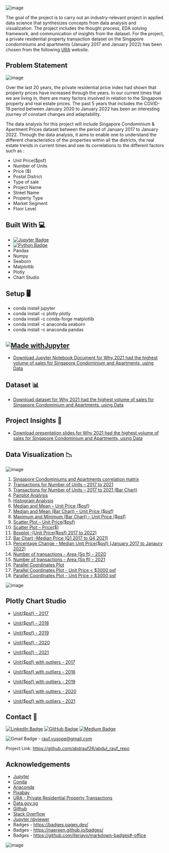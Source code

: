 ![image](https://user-images.githubusercontent.com/96287600/159918338-a10e600c-fba3-4dbf-b366-652360090866.png)


The goal of the project is to carry out an industry-relevant project in applied data science that synthesizes concepts from data analysis and visualization. The project includes the thought process, EDA solving framework, and communication of insights from the dataset. For the project, a private residential property transaction dataset on the Singapore condominiums and apartments (January 2017 and January 2022) has been chosen from the following [URA](https://www.ura.gov.sg/realEstateIIWeb/transaction/search.action) website. 

## Problem Statement 

![image](https://cdn.pixabay.com/photo/2013/12/16/17/13/singapore-229387_1280.jpg)

Over the last 20 years, the private residential price index had shown that property prices have increased through the years. In our current times that we are living in, there are many factors involved in relation to the Singapore property and real estate prices. The past 5 years that includes the COVID-19 period between January 2020 to January 2022 has been an interesting journey of constant changes and adaptability. 

The data analysis for this project will include Singapore Condominium & Apartment Prices dataset between the period of January 2017 to January 2022. Through the data analysis, it aims to enable one to understand the different characteristics of the properties within all the districts, the real estate trends in current times and see its correlations to the different factors such as :

- Unit Price($psf)
- Number of Units
- Price ($)
- Postal District
- Type of sale
- Project Name
- Street Name
- Property Type
- Market Segment
- Floor Level


## Built With 💻

- [![Jupyter Badge](https://img.shields.io/badge/Jupyter-F37626?logo=jupyter&logoColor=fff&style=flat)](https://jupyter.org/try)
- [![Python Badge](https://img.shields.io/badge/Python-3776AB?logo=python&logoColor=fff&style=flat)](https://www.python.org/)
- Pandas
- Numpy
- Seaborn
- Matplotlib
- Plotly
- Chart Studio


## Setup 🖥️
- conda install jupyter
- conda install -c plotly plotly
- conda install -c conda-forge matplotlib
- conda install -c anaconda seaborn
- conda install -c anaconda pandas

## [![Made withJupyter](https://img.shields.io/badge/Made%20with-Jupyter-orange?style=for-the-badge&logo=Jupyter)](https://jupyter.org/try)
- [Download Jupyter Notebook Document for Why 2021 had the highest volume of sales for Singapore Condominium and Apartments, using Data](https://nbviewer.org/github/abdrauf26/condo_apt_repo/blob/main/sg_condo_apartment_2017_to_2021.ipynb)

## Dataset 📊

- [Download dataset for Why 2021 had the highest volume of sales for Singapore Condominium and Apartments, using Data](https://drive.google.com/file/d/1qIS5h3a6e4OuwvgfG2Dp8vmZi2BanECe/view?usp=sharing)

## Project Insights 📖
- [Download presentation slides for Why 2021 had the highest volume of sales for Singapore Condominium and Apartments, using Data](![image](https://user-images.githubusercontent.com/96287600/160589126-7cd2ba2a-93f0-442c-9007-742a64a1672c.png))

## Data Visualization 📉

![image](https://user-images.githubusercontent.com/96287600/156498899-724321c5-16a1-49f6-88f6-a0da9f19f70b.png)

1. [Singapore Condominiums and Apartments correlation matrix](https://drive.google.com/file/d/1xVjynsrXh1guALilhzd-SbwwhABmotRn/view?usp=sharing)
2. [Transactions for Number of Units – 2017 to 2021](https://drive.google.com/file/d/1zMzQrsezRQ9g0Wdz3WnO1KSv-FKbOawj/view?usp=sharing)
3. [Transactions for Number of Units – 2017 to 2021 (Bar Chart)](https://drive.google.com/file/d/1_ASp0k10x9qMnlxlZZG8tPZuGJJaE7lC/view?usp=sharing)
4. [Pairplot Analysis](https://drive.google.com/file/d/1um6YIBkOuvGplBllN_szYInJqVp0bzd-/view?usp=sharing)
5. [Histogram Analysis](https://drive.google.com/file/d/1I15IdsYoD-1wirgmzEra-sBvV0WTT6OY/view?usp=sharing)
6. [Median and Mean – Unit Price ($psf)](https://drive.google.com/file/d/1T6m9qlvg6AeOOOcfhgK1jyH5uc8IZ-ZR/view?usp=sharing)
7. [Median and Mean (Bar Chart) – Unit Price ($psf)](https://drive.google.com/file/d/1LaJqdCcfbT02lsI5nJnTiHKimztNQFqS/view?usp=sharing)
8. [Maximum and Minimum (Bar Chart) – Unit Price ($psf)](https://drive.google.com/file/d/1Pr1tlFIYLrQ11xf3g_R7feoUJDOntAZB/view?usp=sharing)
9. [Scatter Plot – Unit Price($psf)](https://drive.google.com/file/d/1fBzpJ0km-M_bpxpOg8iEWCXFgjjRZsTR/view?usp=sharing)
10. [Scatter Plot – Price($)](https://drive.google.com/file/d/14iJzZARyp5XZgpCG-kR_YUqJ5EGaPY9E/view?usp=sharing)
11. [Boxplot -(Unit Price($psf) 2017 to 2022)](https://drive.google.com/file/d/1W4fDlO3bB5Q0ycc6JIcEe4kQas9M7qFB/view?usp=sharing)
12. [Bar Chart -Median Price (Q1 2017 to Q4 2021)](https://drive.google.com/file/d/1icp03TM5jIq2WPPAeelRo4QU_eXASlWd/view?usp=sharing)
13. [Percentage Change - Median Unit Price($psf) (January 2017 to Janaury 2022)](https://drive.google.com/file/d/1GS0AFPRGUQ260nEyezcIoAlIEON53AF5/view?usp=sharing)
14. [Number of transactions - Area (Sq ft) - 2020](https://drive.google.com/file/d/1p_VulcUC5zZNQBk-cSIKqVf950bP0FqI/view?usp=sharing)
15. [Number of transactions - Area (Sq ft) - 2021](https://drive.google.com/file/d/1GJzk9KlDBPRMCC3YcZeOf4GMUY8sVRZP/view?usp=sharing)
16. [Parallel Coordinates Plot](https://drive.google.com/file/d/1Q9ZxwdxCj7WIFLjZinc3SCkjjpLog8Zr/view?usp=sharing)
17. [Parallel Coordinates Plot - Unit Price < $3000 psf](https://drive.google.com/file/d/1lFNLWroteFS1q3lWh3DBNcIGXn326AYI/view?usp=sharing)
18. [Parallel Coordinates Plot - Unit Price > $3000 psf](https://drive.google.com/file/d/11uu_U9mKXkJb-MCAo3QNYzSbFZq8ZKN1/view?usp=sharing)

![image](https://user-images.githubusercontent.com/96287600/156875756-d4c4888e-0404-4aec-956e-5eddb8ecc538.png)

## Plotly Chart Studio 

- [Unit($psf) - 2017](https://plotly.com/~ab.rauf/43/)
- [Unit($psf) - 2018](https://plotly.com/~ab.rauf/24/)
- [Unit($psf) - 2019](https://plotly.com/~ab.rauf/30/)
- [Unit($psf) - 2020](https://plotly.com/~ab.rauf/35/)
- [Unit($psf) - 2021](https://plotly.com/~ab.rauf/35/)


- [Unit($psf) with outliers - 2017](https://plotly.com/~ab.rauf/41/)
- [Unit($psf) with outliers - 2018](https://plotly.com/~ab.rauf/22/)
- [Unit($psf) with outliers - 2019](https://plotly.com/~ab.rauf/28/)
- [Unit($psf) with outliers - 2020](https://plotly.com/~ab.rauf/33/)
- [Unit($psf) with outliers - 2021](https://plotly.com/~ab.rauf/37/)

## Contact 📧 

[![LinkedIn Badge](https://img.shields.io/badge/LinkedIn-0A66C2?logo=linkedin&logoColor=fff&style=flat)](https://www.linkedin.com/in/abdrauf26/)  [![GitHub Badge](https://img.shields.io/badge/GitHub-181717?logo=github&logoColor=fff&style=flat)](https://github.com/abdrauf26) [![Medium Badge](https://img.shields.io/badge/Medium-000?logo=medium&logoColor=fff&style=flat)](https://medium.com/@rauf.yusope)

![Gmail Badge](https://img.shields.io/badge/Gmail-EA4335?logo=gmail&logoColor=fff&style=flat) - rauf.yusope@gmail.com


Project Link:  https://github.com/abdrauf26/abdul_rauf_repo

## Acknowledgements

- [Jupyter](https://jupyter.org/)
- [Conda](https://docs.conda.io/en/latest/)
- [Anaconda](https://anaconda.org/)
- [Pixabay](https://pixabay.com/)
- [URA - Private Residential Property Transactions](https://www.ura.gov.sg/realEstateIIWeb/transaction/search.action)
- [Data.gov.sg](https://data.gov.sg/)
- [Github](https://github.com/)
- [Stack Overflow](https://stackoverflow.com/)
- [Jupyter nbviewer](https://nbviewer.org/)
- Badges - https://badges.pages.dev/
- Badges - https://naereen.github.io/badges/
- Badges - https://github.com/Ileriayo/markdown-badges#-office

![image](https://cdn.pixabay.com/photo/2014/03/15/16/34/construction-287876_1280.jpg)






